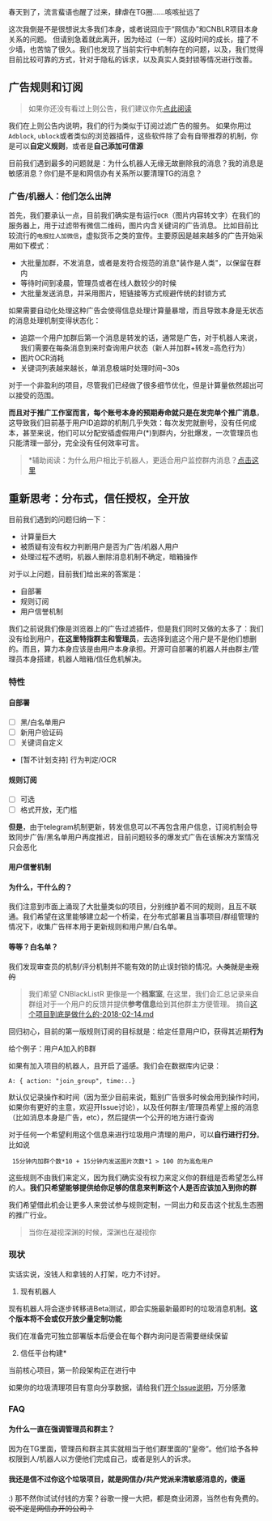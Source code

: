 春天到了，流言蜚语也醒了过来，肆虐在TG圈……咳咳扯远了

这次我倒是不是很想说太多我们本身，或者说回应于“网信办”和CNBLR项目本身关系的问题。
但请别急着就此离开，因为经过（一年）这段时间的成长，撞了不少墙，也苦恼了很久。我们也发现了当前实行中机制存在的问题，以及，我们觉得目前比较可靠的方式，针对于隐私的诉求，以及真实人类封锁等情况进行改善。

## 广告规则和订阅

> 如果你还没有看过上则公告，我们建议你先[点此阅读](./这个项目到底是做什么的-2018-02-14.md)

我们在上则公告内说明，我们的行为类似于订阅过滤广告的服务。
如果你用过`Adblock`, `ublock`或者类似的浏览器插件，这些软件除了会有自带推荐的机制，你是可以**自定义规则**，或者是**自己添加可信源**

目前我们遇到最多的问题就是：为什么机器人无缘无故删除我的消息？我的消息是敏感消息？你们是不是和网信办有关系所以要清理TG的消息？

### 广告/机器人：他们怎么出牌

首先，我们要承认一点，目前我们确实是有运行`OCR`（图片内容转文字）在我们的服务器上，用于过滤带有微信二维码，图片内含关键词的广告消息。
比如目前比较流行的`电报拉人加微信`，虚拟货币之类的宣传。主要原因是越来越多的广告开始采用如下模式：

- 大批量加群，不发消息，或者是发符合规范的消息"装作是人类"，以保留在群内
- 等待时间到凌晨，管理员或者在线人数较少的时候
- 大批量发送消息，并采用图片，短链接等方式规避传统的封锁方式

如果需要自动化处理这种广告会使得信息处理计算量暴增，而且导致本身是无状态的消息处理机制变得状态化：

- 追踪一个用户加群后第一个消息是转发的话，通常是广告，对于机器人来说，我们需要在每条消息到来时查询用户状态（新人并加群+转发=高危行为）
- 图片OCR消耗
- 关键词列表越来越长，单消息极端时处理时间~30s

对于一个非盈利的项目，尽管我们已经做了很多细节优化，但是计算量依然超出可以接受的范围。

**而且对于推广工作室而言，每个账号本身的预期寿命就只是在发完单个推广消息**，这导致我们目前基于用户ID追踪的机制几乎失效：每次发完就删号，没有任何成本，甚至来说，他们可以分配安插虚假用户(*)到群内，分批爆发，一次管理员也只能清理一部分，完全没有任何效率可言。

> *辅助阅读：为什么用户相比于机器人，更适合用户监控群内消息？[点击这里](https://github.com/NeverBehave/Telegram-recorder)

## 重新思考：分布式，信任授权，全开放

目前我们遇到的问题归纳一下：

- 计算量巨大
- 被质疑有没有权力判断用户是否为广告/机器人用户
- 处理过程不透明，机器人删除消息机制不确定，暗箱操作

对于以上问题，目前我们给出来的答案是：

- 自部署
- 规则订阅
- 用户信誉机制

我们之前说我们像是浏览器上的广告过滤插件，但是我们同时又做的太多了：我们没有给到用户，**在这里特指群主和管理员**，去选择到底这个用户是不是他们想删的。而且，算力本身应该是由用户本身承担。开源可自部署的机器人并由群主/管理员本身搭建，机器人暗箱/信任危机解决。

### 特性
#### 自部署

- [ ] 黑/白名单用户
- [ ] 新用户验证码
- [ ] 关键词自定义
- [暂不计划支持] 行为判定/OCR 

#### 规则订阅
- [ ] 可选
- [ ] 格式开放，无门槛

**但是**，由于telegram机制更新，转发信息可以不再包含用户信息，订阅机制会导致同步广告/黑名单用户再度推迟，目前问题较多的爆发式广告在该解决方案情况只会恶化

#### 用户信誉机制

#### 为什么，干什么的？

我们注意到市面上涌现了大批量类似的项目，分别维护着不同的规则，且互不联通。我们希望在这里能够建立起一个桥梁，在分布式部署且当事项目/群组管理的情况下，收集广告样本用于更新规则和用户黑/白名单。

#### 等等？白名单？

我们发现审查员的机制/评分机制并不能有效的防止误封锁的情况。~~人类就是主观的~~

> 我们希望 CNBlackListR 更像是一个**档案室**, 在这里，我们会汇总记录来自群组对于一个用户的反馈并提供**参考信息**给到其他群主方便管理。 
> 摘自[这个项目到底是做什么的-2018-02-14.md](https://github.com/CNBlackListR/white-book/find/master)

回归初心，目前的第一版规则订阅的目标就是：给定任意用户ID，获得其近期**行为**

给个例子：用户A加入的B群

如果有加入项目的机器人，且开启了遥感。我们会在数据库内记录：

```
A: { action: "join_group", time:..}
```

默认仅记录操作和时间（因为至少目前来说，甄别广告很多时候会用到操作时间，如果你有更好的主意，欢迎开Issue讨论），以及任何群主/管理员希望上报的消息（比如消息本身是广告，etc），然后提供一个公开的地方进行查询

对于任何一个希望利用这个信息来进行垃圾用户清理的用户，可以**自行进行打分**。比如说
```
 15分钟内加群个数*10 + 15分钟内发送图片次数*1 > 100 的为高危用户
```
这些规则不由我们来定义，因为我们确实没有权力来定义你的群组是否希望怎么样的人。**我们只希望能够提供给你足够的信息来判断这个人是否应该加入到你的群**

我们希望借此机会让更多人来尝试参与规则定制，一同出力和反击这个扰乱生态圈的推广行业。

> 当你在凝视深渊的时候，深渊也在凝视你


### 现状

实话实说，没钱人和拿钱的人打架，吃力不讨好。

1. 现有机器人

现有机器人将会逐步转移进Beta测试，即会实施最新最即时的垃圾消息机制。**这个版本将不会或仅开放少量定制功能**

我们在准备完可独立部署版本后便会在每个群内询问是否需要继续保留

2. 信任平台构建*

当前核心项目，第一阶段架构正在进行中

如果你的垃圾清理项目有意向分享数据，请给我们[开个Issue说明](/../../issues)，万分感激



### FAQ

#### 为什么一直在强调管理员和群主？

因为在TG里面，管理员和群主其实就相当于他们群里面的“皇帝“。他们给予各种权限到人/机器人以方便他们完成自己，或者是别人的诉求。

#### 我还是信不过你这个垃圾项目，就是网信办/共产党派来清敏感消息的，傻逼

:) 那不然你试试付钱的方案？谷歌一搜一大把，都是商业闭源，当然也有免费的。~~说不定是网信办开的公司？~~
